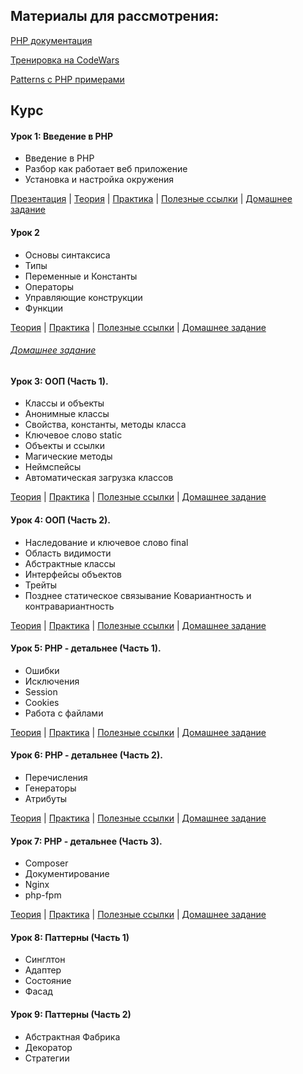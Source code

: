 ## Материалы для рассмотрения:

[PHP документация](https://www.php.net/docs.php)

[Тренировка на CodeWars](https://www.codewars.com/kata/search/php?q=&beta=false)

[Patterns с PHP примерами](https://refactoring.guru/uk/design-patterns/php)

## Курс

#### Урок 1: Введение в PHP

- Введение в PHP
- Разбор как работает веб приложение
- Установка и настройка окружения

[Презентация](https://docs.google.com/presentation/d/1vStwVV_O-Ydzg9oo4fAwOq3tqDCdNf3ucCLevCqEsJQ/edit?usp=sharing) | [Теория](lessons/lesson-01/theory.md) | [Практика](lessons/lesson-01/practice.md) | [Полезные ссылки](lessons/lesson-01/links.md) | [Домашнее задание](lessons/lesson-01/hw.md)

#### Урок 2

- Основы синтаксиса
- Типы
- Переменные и Константы
- Операторы
- Управляющие конструкции
- Функции

[Теория](lessons/lesson-02/theory.md) | [Практика](lessons/lesson-02/practice.md) | [Полезные ссылки](lessons/lesson-02/links.md) | [Домашнее задание](lessons/lesson-02/hw.md)

###### [Домашнее задание](lessons/lesson-02/practice.md)

#### Урок 3: ООП (Часть 1).

- Классы и объекты
- Анонимные классы
- Свойства, константы, методы класса
- Ключевое слово static
- Объекты и ссылки
- Магические методы
- Неймспейсы
- Автоматическая загрузка классов

[Теория](lessons/lesson-03/theory.md) | [Практика](lessons/lesson-03/practice.md) | [Полезные ссылки](lessons/lesson-03/links.md) | [Домашнее задание](lessons/lesson-03/practice.md)

#### Урок 4: ООП (Часть 2).

- Наследование и ключевое слово final
- Область видимости
- Абстрактные классы
- Интерфейсы объектов
- Трейты
- Позднее статическое связывание
  Ковариантность и контравариантность

[Теория](lessons/lesson-04/theory.md) | [Практика](lessons/lesson-04/practice.md) | [Полезные ссылки](lessons/lesson-04/links.md) | [Домашнее задание](lessons/lesson-04/practice.md)

#### Урок 5: PHP - детальнее (Часть 1).

- Ошибки
- Исключения
- Session
- Cookies
- Работа с файлами

[Теория](./lessons/lesson-05/theory.md) | [Практика](./lessons/lesson-05/practice.md) | [Полезные ссылки](./lessons/lesson-05/links.md) | [Домашнее задание](lessons/lesson-05/practice.md)

#### Урок 6: PHP - детальнее (Часть 2).

- Перечисления
- Генераторы
- Атрибуты

[Теория](./lessons/lesson-06/theory.md) | [Практика](./lessons/lesson-06/practice.md) | [Полезные ссылки](./lessons/lesson-06/links.md) | [Домашнее задание](lessons/lesson-06/practice.md)

#### Урок 7: PHP - детальнее (Часть 3).

- Composer
- Документирование
- Nginx
- php-fpm

[Теория](./lessons/lesson-07/theory.md) | [Практика](./lessons/lesson-07/practice.md) | [Полезные ссылки](./lessons/lesson-07/links.md) | [Домашнее задание](lessons/lesson-07/practice.md)

#### Урок 8: Паттерны (Часть 1)

- Синглтон
- Адаптер
- Состояние
- Фасад

#### Урок 9: Паттерны (Часть 2)

- Абстрактная Фабрика
- Декоратор
- Стратегии